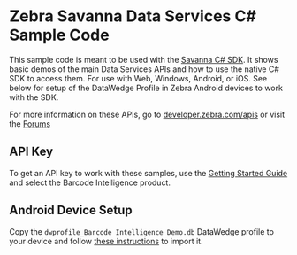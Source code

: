 Zebra Savanna Data Services C# Sample Code
==========================================

This sample code is meant to be used with the [Savanna C# SDK](https://github.com/Zebra/Savanna-CSharp-SDK).  It shows basic demos of the main Data Services APIs and how to use the native C# SDK to access them.  For use with Web, Windows, Android, or iOS.  See below for setup of the DataWedge Profile in Zebra Android devices to work with the SDK.

For more information on these APIs, go to [developer.zebra.com/apis](https://developer.zebra.com/apis) or visit the [Forums](https://developer.zebra.com/forum/search?keys=&field_zebra_curated_tags_tid%5B%5D=273)

API Key
-------

To get an API key to work with these samples, use the [Getting Started Guide](https://developer.zebra.com/gsg) and select the Barcode Intelligence product.  

Android Device Setup
--------------------

Copy the `dwprofile_Barcode Intelligence Demo.db` DataWedge profile to your device and follow [these instructions](https://techdocs.zebra.com/datawedge/6-5/guide/settings/#importaprofile) to import it.
